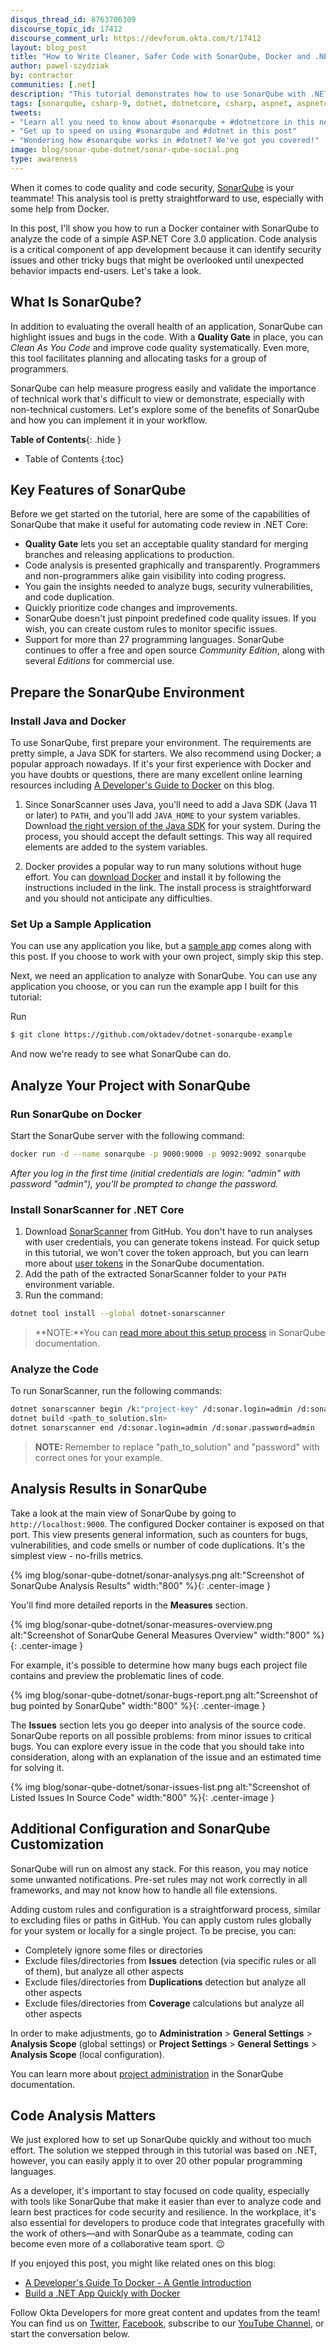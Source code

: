 ```yaml
---
disqus_thread_id: 8763706309
discourse_topic_id: 17412
discourse_comment_url: https://devforum.okta.com/t/17412
layout: blog_post
title: "How to Write Cleaner, Safer Code with SonarQube, Docker and .NET Core"
author: pawel-szydziak
by: contractor
communities: [.net]
description: "This tutorial demonstrates how to use SonarQube with .NET Core. "
tags: [sonarqube, csharp-9, dotnet, dotnetcore, csharp, aspnet, aspnetcore, dotnet5]
tweets:
- "Learn all you need to know about #sonarqube + #dotnetcore in this new tutorial ->"
- "Get up to speed on using #sonarqube and #dotnet in this post"
- "Wondering how #sonarqube works in #dotnet? We've got you covered!"
image: blog/sonar-qube-dotnet/sonar-qube-social.png
type: awareness
---
```


When it comes to code quality and code security, [SonarQube](https://www.sonarqube.org/) is your teammate! This analysis tool is pretty straightforward to use, especially with some help from Docker.

In this post, I'll show you how to run a Docker container with SonarQube to analyze the code of a simple ASP.NET Core 3.0 application. Code analysis is a critical component of app development because it can identify security issues and other tricky bugs that might be overlooked until unexpected behavior impacts end-users. Let's take a look. 

## What Is SonarQube?

In addition to evaluating the overall health of an application, SonarQube can highlight issues and bugs in the code. With a **Quality Gate** in place, you can _Clean As You Code_ and improve code quality systematically. Even more, this tool facilitates planning and allocating tasks for a group of programmers.

SonarQube can help measure progress easily and validate the importance of technical work that's difficult to view or demonstrate, especially with non-technical customers. Let's explore some of the benefits of SonarQube and how you can implement it in your workflow.  

**Table of Contents**{: .hide }
* Table of Contents
{:toc}

## Key Features of SonarQube

Before we get started on the tutorial, here are some of the capabilities of SonarQube that make it useful for automating code review in .NET Core: 
- **Quality Gate** lets you set an acceptable quality standard for merging branches and releasing applications to production.
- Code analysis is presented graphically and transparently. Programmers and non-programmers alike gain visibility into coding progress. 
- You gain the insights needed to analyze bugs, security vulnerabilities, and code duplication. 
- Quickly prioritize code changes and improvements.
- SonarQube doesn't just pinpoint predefined code quality issues. If you wish, you can create custom rules to monitor specific issues. 
- Support for more than 27 programming languages. SonarQube continues to offer a free and open source *Community Edition*, along with several *Editions* for commercial use. 

## Prepare the SonarQube Environment 

### Install Java and Docker

To use SonarQube, first prepare your environment.  The requirements are pretty simple, a Java SDK for starters. We also recommend using Docker; a popular approach nowadays. If it's your first experience with Docker and you have doubts or questions,  there are many excellent online learning resources including [A Developer's Guide to Docker](/blog/2017/05/10/developers-guide-to-docker-part-1) on this blog.

1. Since SonarScanner uses Java, you'll need to add a Java SDK (Java 11 or later) to `PATH`, and you'll add `JAVA_HOME` to your system variables.
Download [the right version of the Java SDK](https://adoptopenjdk.net/) for your system. During the process, you should accept the default settings. This way all required elements are added to the system variables.

2. Docker provides a popular way to run many solutions without huge effort. You can [download Docker](https://docs.docker.com/docker-for-windows/install/) and install it by following the instructions included in the link. The install process is straightforward and you should not anticipate any difficulties.

### Set Up a Sample Application

You can use any application you like, but a [sample app](https://github.com/oktadev/dotnet-sonarqube-example) comes along with this post. If you choose to work with your own project, simply skip this step.

Next, we need an application to analyze with SonarQube. You can use any application you choose, or you can run the example app I built for this tutorial:  

Run

```sh
$ git clone https://github.com/oktadev/dotnet-sonarqube-example
```
And now we're ready to see what SonarQube can do. 

## Analyze Your Project with SonarQube

### Run SonarQube on Docker
Start the SonarQube server with the following command:

```sh
docker run -d --name sonarqube -p 9000:9000 -p 9092:9092 sonarqube
```
*After you log in the first time (initial credentials are login: "admin" with password "admin"), you'll be prompted to change the password.*

### Install SonarScanner for .NET Core

1. Download [SonarScanner](https://github.com/SonarSource/sonar-scanner-msbuild/releases/download/4.7.1.2311/sonar-scanner-msbuild-4.7.1.2311-netcoreapp2.0.zip) from GitHub.
You don't have to run analyses with user credentials, you can generate tokens instead. For  quick setup in this tutorial, we won't cover the token approach, but you can learn more about [user tokens](https://docs.sonarqube.org/latest/user-guide/user-token) in the SonarQube documentation. 
2. Add the path of the extracted SonarScanner folder to your `PATH` environment variable.
3. Run the command:

  ```sh
  dotnet tool install --global dotnet-sonarscanner
  ```

> **NOTE:**You can [read more about this setup process](https://docs.sonarqube.org/latest/analysis/scan/sonarscanner-for-msbuild/) in SonarQube documentation.

### Analyze the Code

To run SonarScanner, run the following commands:

```sh
dotnet sonarscanner begin /k:"project-key" /d:sonar.login=admin /d:sonar.password=admin
dotnet build <path_to_solution.sln>
dotnet sonarscanner end /d:sonar.login=admin /d:sonar.password=admin
```

> **NOTE:** Remember to replace "path_to_solution" and "password" with correct ones for your example.

## Analysis Results in SonarQube 

Take a look at the main view of SonarQube by going to `http://localhost:9000`. The configured Docker container is exposed on that port. This view presents general information, such as counters for bugs, vulnerabilities, and code smells or number of code duplications. It's the simplest view - no-frills metrics.

{% img blog/sonar-qube-dotnet/sonar-analysys.png alt:"Screenshot of SonarQube Analysis Results" width:"800" %}{: .center-image }

You'll find more detailed reports in the **Measures** section.

{% img blog/sonar-qube-dotnet/sonar-measures-overview.png alt:"Screenshot of SonarQube General Measures Overview" width:"800" %}{: .center-image }

For example, it's possible to determine how many bugs each project file contains and preview the problematic lines of code. 

{% img blog/sonar-qube-dotnet/sonar-bugs-report.png alt:"Screenshot of bug pointed by SonarQube" width:"800" %}{: .center-image }

The **Issues** section lets you go deeper into analysis of the source code. SonarQube reports on all possible problems: from minor issues to critical bugs. You can explore every issue in the code that you should take into consideration, along with an explanation of the issue and an estimated time for solving it.

{% img blog/sonar-qube-dotnet/sonar-issues-list.png alt:"Screenshot of Listed Issues In Source Code" width:"800" %}{: .center-image }

## Additional Configuration and SonarQube Customization 

SonarQube will run on almost any stack. For this reason, you may notice some unwanted notifications. Pre-set rules may not work correctly in all frameworks, and may not know how to handle all file extensions. 

Adding custom rules and configuration is a straightforward process, similar to excluding files or paths in GitHub. You can apply custom rules globally for your system or locally for a single project. To be precise, you can:

- Completely ignore some files or directories
- Exclude files/directories from **Issues** detection (via specific rules or all of them),  but analyze all other aspects
- Exclude files/directories from **Duplications** detection but analyze all other aspects
- Exclude files/directories from **Coverage** calculations but analyze all other aspects

In order to make adjustments, go to
**Administration** > **General Settings** > **Analysis Scope** (global settings) or
**Project Settings** > **General Settings** > **Analysis Scope** (local configuration).

You can learn more about [project administration](https://docs.sonarqube.org/latest/project-administration/narrowing-the-focus/) in the SonarQube documentation.

## Code Analysis Matters

We just explored how to set up SonarQube quickly and without too much effort. The solution we stepped through in this tutorial was based on .NET, however, you can easily apply it to over 20 other popular programming languages.

As a developer, it's important to stay focused on code quality, especially with tools like SonarQube that make it easier than ever to analyze code and learn best practices for code security and resilience. In the workplace, it's also essential for developers to produce code that integrates gracefully with the work of others—and with SonarQube as a teammate, coding can become even more of a collaborative team sport.  😉

If you enjoyed this post, you might like related ones on this blog:

- [A Developer's Guide To Docker - A Gentle Introduction](/blog/2017/05/10/developers-guide-to-docker-part-1)
- [Build a .NET App Quickly with Docker](/blog/2019/11/04/build-net-app-quickly-with-docker)

Follow Okta Developers for more great content and updates from the team! You can find us on [Twitter](https://twitter.com/oktadev), [Facebook](https://www.facebook.com/oktadevelopers), subscribe to our [YouTube Channel](https://youtube.com/c/oktadev), or start the conversation below.
